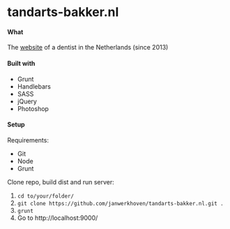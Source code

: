 # tandarts-bakker.nl

#### What
The [website](http://tandarts-bakker.nl/) of a dentist in the Netherlands (since 2013)

#### Built with
* Grunt
* Handlebars
* SASS
* jQuery
* Photoshop

#### Setup
Requirements:
* Git
* Node
* Grunt

Clone repo, build dist and run server:

1. `cd to/your/folder/`
2. `git clone https://github.com/janwerkhoven/tandarts-bakker.nl.git .`
3. `grunt`
4. Go to http://localhost:9000/
